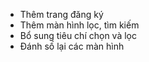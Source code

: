 - Thêm trang đăng ký
- Thêm màn hình lọc, tìm kiếm
- Bổ sung tiêu chí chọn và lọc
- Đánh số lại các màn hình